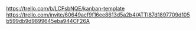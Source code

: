 https://trello.com/b/LCFsbNQE/kanban-template
https://trello.com/invite/60649acf9f16ee8613d5a2b4/ATTI87d1897709d105b599db9d9899645eba944CF26A
